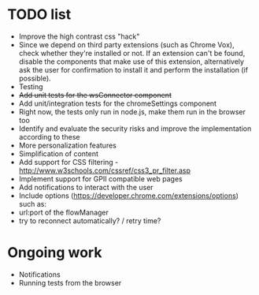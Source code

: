 # TODO list

* Improve the high contrast css "hack"
* Since we depend on third party extensions (such as Chrome Vox), check whether they're installed or not. If an extension can't be found, disable the components that make use of this extension, alternatively ask the user for confirmation to install it and perform the installation (if possible).
* Testing
 * ~~Add unit tests for the wsConnector component~~
 * Add unit/integration tests for the chromeSettings component
 * Right now, the tests only run in node.js, make them run in the browser too
* Identify and evaluate the security risks and improve the implementation according to these
* More personalization features
 * Simplification of content
 * Add support for CSS filtering - http://www.w3schools.com/cssref/css3_pr_filter.asp
* Implement support for GPII compatible web pages
* Add notifications to interact with the user
* Include options (https://developer.chrome.com/extensions/options) such as:
 * url:port of the flowManager
 * try to reconnect automatically? / retry time?

# Ongoing work

* Notifications
* Running tests from the browser
